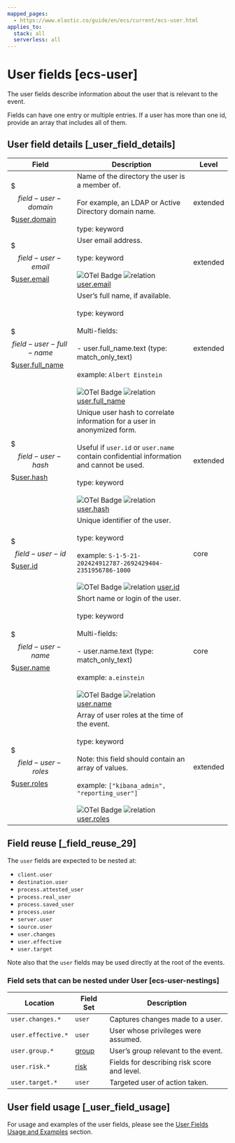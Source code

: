 ```yaml
---
mapped_pages:
  - https://www.elastic.co/guide/en/ecs/current/ecs-user.html
applies_to:
  stack: all
  serverless: all
---
```


# User fields [ecs-user]

The user fields describe information about the user that is relevant to the event.

Fields can have one entry or multiple entries. If a user has more than one id, provide an array that includes all of them.


## User field details [_user_field_details]

| Field | Description | Level |
| --- | --- | --- |
| $$$field-user-domain$$$[user.domain](#field-user-domain) | Name of the directory the user is a member of.<br><br>For example, an LDAP or Active Directory domain name.<br><br>type: keyword<br> | extended |
| $$$field-user-email$$$[user.email](#field-user-email) | User email address.<br><br>type: keyword<br><br>![OTel Badge](https://img.shields.io/badge/OpenTelemetry-4a5ca6?style=flat&logo=opentelemetry "") ![relation](https://img.shields.io/badge/match-93c93e?style=flat "match") [user.email](https://opentelemetry.io/docs/specs/semconv/attributes-registry/user/#user-email)<br> | extended |
| $$$field-user-full-name$$$[user.full_name](#field-user-full-name) | User’s full name, if available.<br><br>type: keyword<br><br>Multi-fields:<br><br>- user.full_name.text (type: match_only_text)<br><br>example: `Albert Einstein`<br><br>![OTel Badge](https://img.shields.io/badge/OpenTelemetry-4a5ca6?style=flat&logo=opentelemetry "") ![relation](https://img.shields.io/badge/match-93c93e?style=flat "match") [user.full_name](https://opentelemetry.io/docs/specs/semconv/attributes-registry/user/#user-full-name)<br> | extended |
| $$$field-user-hash$$$[user.hash](#field-user-hash) | Unique user hash to correlate information for a user in anonymized form.<br><br>Useful if `user.id` or `user.name` contain confidential information and cannot be used.<br><br>type: keyword<br><br>![OTel Badge](https://img.shields.io/badge/OpenTelemetry-4a5ca6?style=flat&logo=opentelemetry "") ![relation](https://img.shields.io/badge/match-93c93e?style=flat "match") [user.hash](https://opentelemetry.io/docs/specs/semconv/attributes-registry/user/#user-hash)<br> | extended |
| $$$field-user-id$$$[user.id](#field-user-id) | Unique identifier of the user.<br><br>type: keyword<br><br>example: `S-1-5-21-202424912787-2692429404-2351956786-1000`<br><br>![OTel Badge](https://img.shields.io/badge/OpenTelemetry-4a5ca6?style=flat&logo=opentelemetry "") ![relation](https://img.shields.io/badge/match-93c93e?style=flat "match") [user.id](https://opentelemetry.io/docs/specs/semconv/attributes-registry/user/#user-id)<br> | core |
| $$$field-user-name$$$[user.name](#field-user-name) | Short name or login of the user.<br><br>type: keyword<br><br>Multi-fields:<br><br>- user.name.text (type: match_only_text)<br><br>example: `a.einstein`<br><br>![OTel Badge](https://img.shields.io/badge/OpenTelemetry-4a5ca6?style=flat&logo=opentelemetry "") ![relation](https://img.shields.io/badge/match-93c93e?style=flat "match") [user.name](https://opentelemetry.io/docs/specs/semconv/attributes-registry/user/#user-name)<br> | core |
| $$$field-user-roles$$$[user.roles](#field-user-roles) | Array of user roles at the time of the event.<br><br>type: keyword<br><br>Note: this field should contain an array of values.<br><br>example: `["kibana_admin", "reporting_user"]`<br><br>![OTel Badge](https://img.shields.io/badge/OpenTelemetry-4a5ca6?style=flat&logo=opentelemetry "") ![relation](https://img.shields.io/badge/match-93c93e?style=flat "match") [user.roles](https://opentelemetry.io/docs/specs/semconv/attributes-registry/user/#user-roles)<br> | extended |


## Field reuse [_field_reuse_29]

The `user` fields are expected to be nested at:

* `client.user`
* `destination.user`
* `process.attested_user`
* `process.real_user`
* `process.saved_user`
* `process.user`
* `server.user`
* `source.user`
* `user.changes`
* `user.effective`
* `user.target`

Note also that the `user` fields may be used directly at the root of the events.


### Field sets that can be nested under User [ecs-user-nestings]

| Location | Field Set | Description |
| --- | --- | --- |
| `user.changes.*` | `user` | Captures changes made to a user. |
| `user.effective.*` | `user` | User whose privileges were assumed. |
| `user.group.*` | [group](/reference/ecs-group.md) | User’s group relevant to the event. |
| `user.risk.*` | [risk](/reference/ecs-risk.md) | Fields for describing risk score and level. |
| `user.target.*` | `user` | Targeted user of action taken. |


## User field usage [_user_field_usage]

For usage and examples of the user fields, please see the [User Fields Usage and Examples](/reference/ecs-user-usage.md) section.



